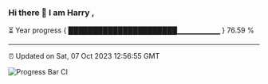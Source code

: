 ### Hi there 👋 I am Harry , 

⏳ Year progress { ██████████████████████▁▁▁▁▁▁▁▁ } 76.59 %

---

⏰ Updated on Sat, 07 Oct 2023 12:56:55 GMT

![Progress Bar CI](https://github.com/duykhang68/duykhang68/workflows/Progress%20Bar%20CI/badge.svg)
